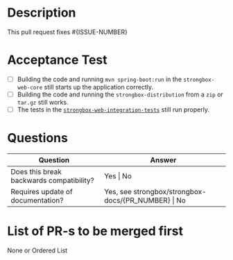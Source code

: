 # Description

This pull request fixes #{ISSUE-NUMBER}

# Acceptance Test

* [ ] Building the code and running `mvn spring-boot:run` in the `strongbox-web-core` still starts up the application correctly.
* [ ] Building the code and running the `strongbox-distribution` from a `zip` or `tar.gz` still works.
* [ ] The tests in the [`strongbox-web-integration-tests`](https://github.com/strongbox/strongbox-web-integration-tests/) still run properly.

# Questions

| Question | Answer  |
| -------- | ------- |
| Does this break backwards compatibility? | Yes \| No |
| Requires update of documentation?  | Yes, see strongbox/strongbox-docs/{PR_NUMBER} \| No |  

# List of PR-s to be merged first
<!-- 
Sometimes there are other PRs which need to be merged before this one due to 
the hierarchy of the project. If that's the case, please list them in the correct order, i.e.:
 1. strongbox/strongbox-parent#1234
 2. strongbox/strongbox-db#1234
-->

None or Ordered List

